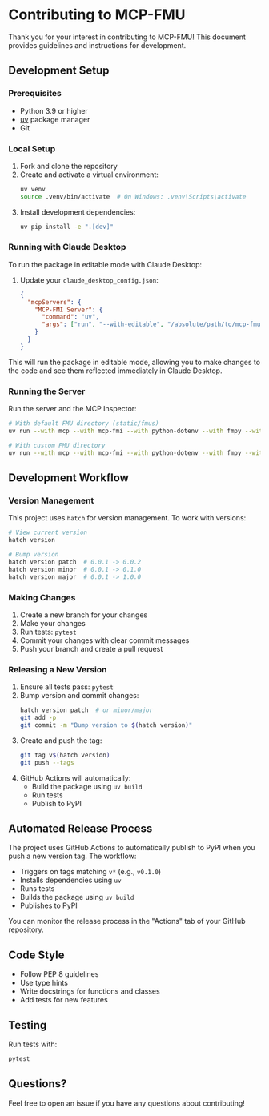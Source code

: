# Contributing to MCP-FMU

Thank you for your interest in contributing to MCP-FMU! This document provides guidelines and instructions for development.

## Development Setup

### Prerequisites
- Python 3.9 or higher
- [uv](https://docs.astral.sh/uv/pip/packages/) package manager
- Git

### Local Setup
1. Fork and clone the repository
2. Create and activate a virtual environment:
   ```bash
   uv venv
   source .venv/bin/activate  # On Windows: .venv\Scripts\activate
   ```
3. Install development dependencies:
   ```bash
   uv pip install -e ".[dev]"
   ```

### Running with Claude Desktop
To run the package in editable mode with Claude Desktop:

1. Update your `claude_desktop_config.json`:
   ```json
   {
     "mcpServers": {
       "MCP-FMI Server": {
         "command": "uv",
         "args": ["run", "--with-editable", "/absolute/path/to/mcp-fmu", "mcp-fmi", "/path/to/folder/with/fmu/files"]
       }
     }
   }
   ```

This will run the package in editable mode, allowing you to make changes to the code and see them reflected immediately in Claude Desktop.

### Running the Server
Run the server and the MCP Inspector:
```bash
# With default FMU directory (static/fmus)
uv run --with mcp --with mcp-fmi --with python-dotenv --with fmpy --with numpy --with pydantic mcp dev src/mcp_fmi/server.py

# With custom FMU directory
uv run --with mcp --with mcp-fmi --with python-dotenv --with fmpy --with numpy --with pydantic mcp dev src/mcp_fmi/server.py /path/to/fmu/folder
```

## Development Workflow

### Version Management
This project uses `hatch` for version management. To work with versions:

```bash
# View current version
hatch version

# Bump version
hatch version patch  # 0.0.1 -> 0.0.2
hatch version minor  # 0.0.1 -> 0.1.0
hatch version major  # 0.0.1 -> 1.0.0
```

### Making Changes
1. Create a new branch for your changes
2. Make your changes
3. Run tests: `pytest`
4. Commit your changes with clear commit messages
5. Push your branch and create a pull request

### Releasing a New Version
1. Ensure all tests pass: `pytest`
2. Bump version and commit changes:
   ```bash
   hatch version patch  # or minor/major
   git add -p
   git commit -m "Bump version to $(hatch version)"
   ```
3. Create and push the tag:
   ```bash
   git tag v$(hatch version)
   git push --tags
   ```
4. GitHub Actions will automatically:
   - Build the package using `uv build`
   - Run tests
   - Publish to PyPI

## Automated Release Process
The project uses GitHub Actions to automatically publish to PyPI when you push a new version tag. The workflow:
- Triggers on tags matching `v*` (e.g., `v0.1.0`)
- Installs dependencies using `uv`
- Runs tests
- Builds the package using `uv build`
- Publishes to PyPI

You can monitor the release process in the "Actions" tab of your GitHub repository.

## Code Style
- Follow PEP 8 guidelines
- Use type hints
- Write docstrings for functions and classes
- Add tests for new features

## Testing
Run tests with:
```bash
pytest
```

## Questions?
Feel free to open an issue if you have any questions about contributing! 